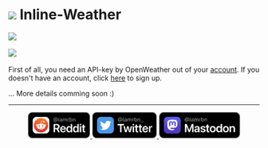 # <img src=https://openweathermap.org/themes/openweathermap/assets/img/mobile_app/android-app-top-banner.png  width="25"> Inline-Weather

[![](https://img.shields.io/badge/Script_Version-Beta_Phase-DB6149.svg?style=plastic)]()

<a href="https://home.openweathermap.org/users/sign_up">
	<img src="https://openweathermap.org/themes/openweathermap/assets/img/logo_white_cropped.png" width="100"/>
</a>

First of all, you need an API-key by OpenWeather out of your [account](https://home.openweathermap.org/api_keys "https://home.openweathermap.org/api_keys"). If you doesn't have an account, click [here](https://home.openweathermap.org/users/sign_up "https://home.openweathermap.org/users/sign_up") to sign up.

... More details comming soon :)

___

<p align="center">
  <a href="https://reddit.com/user/iamrbn/">
    <img title="My second Reddit @iamrbn" src="https://github.com/iamrbn/slack-status/blob/08d06ec886dcef950a8acbf4983940ad7fb8bed9/Images/Badges/reddit_black_iamrbn.png" width="125"/>
  </a>
  <a href="https://twitter.com/iamrbn_/">
    <img title="Follow Me On Twitter @iamrbn_" src="https://github.com/iamrbn/slack-status/blob/ae62582b728c2e2ad8ea6a55cc7729cf71bfaeab/Images/Badges/twitter_black.png" width="130"/>
  </a>
  <a href="https://mastodon.social/@iamrbn">
    <img title="Follow Me On Mastodon @iamrbn@mastodon.socail" src="https://github.com/iamrbn/slack-status/blob/1e67e1ea969b791a36ebb71142ec8719594e1e8d/Images/Badges/mastodon_black.png" width="163"/>
  </a>
</p>

<br>
